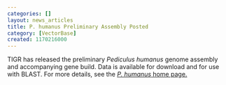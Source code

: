 ```yaml
---
categories: []
layout: news_articles
title: P. humanus Preliminary Assembly Posted
category: [VectorBase]
created: 1170216000
---
```

TIGR has released the preliminary <i>Pediculus humanus</i> genome assembly and accompanying gene build. Data is available for download and for use with BLAST. For more details, see the <a href="/organisms/pediculus-humanus"><i>P. humanus</i> home page.</a>
